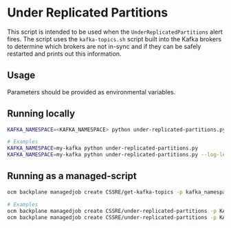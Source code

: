# Under Replicated Partitions

This script is intended to be used when the `UnderReplicatedPartitions` alert fires. The script uses the `kafka-topics.sh` script built into the Kafka brokers to determine which brokers are not in-sync and if they can be safely restarted and prints out this information.

## Usage
Parameters should be provided as environmental variables.

## Running locally
```bash
KAFKA_NAMESPACE=<KAFKA_NAMESPACE> python under-replicated-partitions.py

# Examples
KAFKA_NAMESPACE=my-kafka python under-replicated-partitions.py
KAFKA_NAMESPACE=my-kafka python under-replicated-partitions.py --log-level=debug

```

## Running as a managed-script


```bash
ocm backplane managedjob create CSSRE/get-kafka-topics -p kafka_namespace=<KAFKA_NAMESPACE> [LOG_LEVEL=<LOG_LEVEL>]

# Examples
ocm backplane managedjob create CSSRE/under-replicated-partitions -p KAFKA_NAMESPACE=<KAFKA_NAMESPACE>
ocm backplane managedjob create CSSRE/under-replicated-partitions -p KAFKA_NAMESPACE=<KAFKA_NAMESPACE> -p LOG_LEVEL=debug
```

